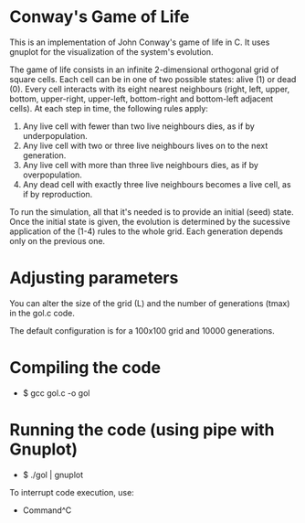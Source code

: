 # Conway's Game of Life
This is an implementation of John Conway's game of life in C. 
It uses gnuplot for the visualization of the system's evolution.

The game of life consists in an infinite 2-dimensional orthogonal grid of square cells.
Each cell can be in one of two possible states: alive (1) or dead (0).
Every cell interacts with its eight nearest neighbours (right, left, upper, bottom, upper-right, upper-left, bottom-right and bottom-left adjacent cells).
At each step in time, the following rules apply:

1) Any live cell with fewer than two live neighbours dies, as if by underpopulation.
2) Any live cell with two or three live neighbours lives on to the next generation.
3) Any live cell with more than three live neighbours dies, as if by overpopulation.
4) Any dead cell with exactly three live neighbours becomes a live cell, as if by reproduction.

To run the simulation, all that it's needed is to provide an initial (seed) state.
Once the initial state is given, the evolution is determined by the sucessive application of the (1-4) rules to the whole grid.
Each generation depends only on the previous one.


# Adjusting parameters

You can alter the size of the grid (L) and the number of generations (tmax) in the gol.c code.

The default configuration is for a 100x100 grid and 10000 generations.

# Compiling the code

* $ gcc gol.c -o gol

# Running the code (using pipe with Gnuplot)

* $ ./gol | gnuplot

To interrupt code execution, use:
* Command^C
